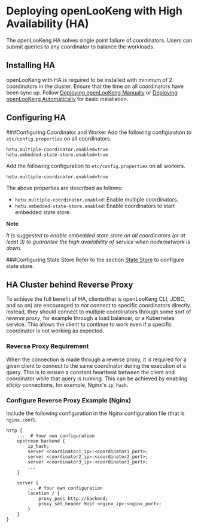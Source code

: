 
# Deploying openLooKeng with High Availability (HA)

The openLooKeng HA solves single point failure of coordinators. Users can submit queries to any coordinator to balance the workloads.

## Installing HA
openLooKeng with HA is required to be installed with minimum of 2 coordinators in the cluster. Ensure that the time on all coordinators have been sync up.
Follow [Deploying openLooKeng Manually](./deployment.md) or [Deploying openLooKeng Automatically](./deployment-auto.md) for basic installation.

## Configuring HA

###Configuring Coordinator and Worker
Add the following configuration to `etc/config.properties` on all coordinators.

``` properties
hetu.multiple-coordinator.enabled=true
hetu.embedded-state-store.enabled=true  
```

Add the following configuration to ``etc/config.properties`` on all workers.
``` properties
hetu.multiple-coordinator.enabled=true
```

The above properties are described as follows:
- `hetu.multiple-coordinator.enabled`: Enable multiple coordinators.
- `hetu.embedded-state-store.enabled`: Enable coordinators to start embedded state store. 

**Note**

*It is suggested to enable embedded state store on all coordinators (or at least 3) to guarantee the high availability of service when node/network is down.*

###Configuring State Store
Refer to the section [State Store](../admin/state-store.md) to configure state store.

## HA Cluster behind Reverse Proxy

To achieve the full benefit of HA, clients(that is openLooKeng CLI, JDBC, and so on) are encouraged to _not_ connect to specific coordinators directly. Instead, they should connect to multiple coordinators through some sort of _reverse proxy_, for example through a load balancer, or a Kubernetes service. This allows the client to continue to work even if a specific coordinator is not working as expected.

### Reverse Proxy Requirement

When the connection is made through a reverse proxy, it is required for a given client to connect to the same coordinator during the execution of a query. This is to ensure a constant heartbeat between the client and coordinator while that query is running. This can be achieved by enabling _sticky_ connections, for example, Nginx's `ip_hash`.

### Configure Reverse Proxy Example (Nginx)

Include the following configuration in the Nginx configuration file (that is `nginx.conf`).

```
http {
    ...  # Your own configuration
    upstream backend {
        ip_hash;
        server <coordinator1_ip>:<coordinator1_port>;
        server <coordinator2_ip>:<coordinator2_port>;
        server <coordinator3_ip>:<coordinator3_port>;
        ...
    }

    server {
        ... # Your own configuration
        location / {
            proxy_pass http://backend;
            proxy_set_header Host <nginx_ip>:<nginx_port>;
        }
    }
}
```